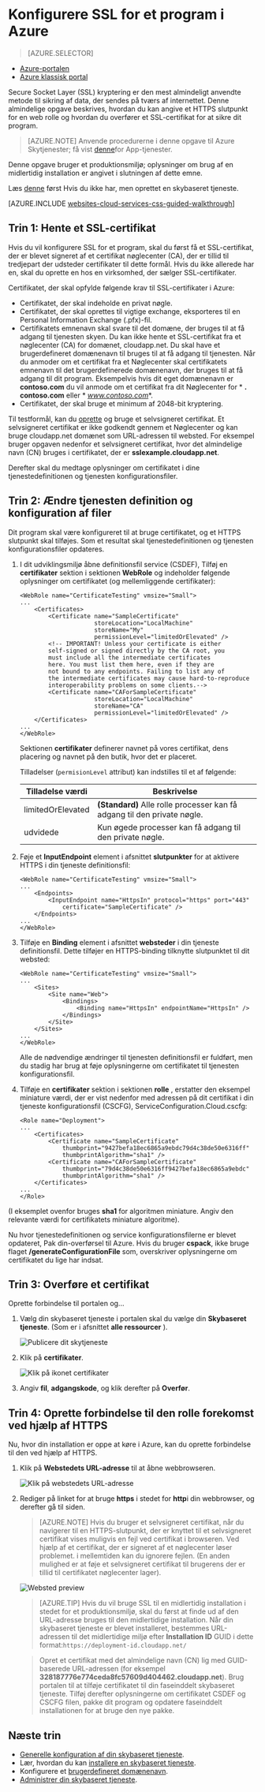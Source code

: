 <properties 
    pageTitle="Konfigurere SSL til en skybaseret tjeneste | Microsoft Azure" 
    description="Lære at angive et HTTPS slutpunkt for en web rolle og hvordan du overfører et SSL-certifikat for at sikre dit program. Disse eksempler bruger Azure portalen." 
    services="cloud-services" 
    documentationCenter=".net" 
    authors="Thraka" 
    manager="timlt" 
    editor=""/>

<tags 
    ms.service="cloud-services" 
    ms.workload="tbd" 
    ms.tgt_pltfrm="na" 
    ms.devlang="na" 
    ms.topic="article" 
    ms.date="10/04/2016"
    ms.author="adegeo"/>




# <a name="configuring-ssl-for-an-application-in-azure"></a>Konfigurere SSL for et program i Azure

> [AZURE.SELECTOR]
- [Azure-portalen](cloud-services-configure-ssl-certificate-portal.md)
- [Azure klassisk portal](cloud-services-configure-ssl-certificate.md)

Secure Socket Layer (SSL) kryptering er den mest almindeligt anvendte metode til sikring af data, der sendes på tværs af internettet. Denne almindelige opgave beskrives, hvordan du kan angive et HTTPS slutpunkt for en web rolle og hvordan du overfører et SSL-certifikat for at sikre dit program.

> [AZURE.NOTE] Anvende procedurerne i denne opgave til Azure Skytjenester; få vist [denne](../app-service-web/web-sites-configure-ssl-certificate.md)for App-tjenester.

Denne opgave bruger et produktionsmiljø; oplysninger om brug af en midlertidig installation er angivet i slutningen af dette emne.

Læs [denne](cloud-services-how-to-create-deploy-portal.md) først Hvis du ikke har, men oprettet en skybaseret tjeneste.

[AZURE.INCLUDE [websites-cloud-services-css-guided-walkthrough](../../includes/websites-cloud-services-css-guided-walkthrough.md)]

## <a name="step-1-get-an-ssl-certificate"></a>Trin 1: Hente et SSL-certifikat

Hvis du vil konfigurere SSL for et program, skal du først få et SSL-certifikat, der er blevet signeret af et certifikat nøglecenter (CA), der er tillid til tredjepart der udsteder certifikater til dette formål. Hvis du ikke allerede har en, skal du oprette en hos en virksomhed, der sælger SSL-certifikater.

Certifikatet, der skal opfylde følgende krav til SSL-certifikater i Azure:

-   Certifikatet, der skal indeholde en privat nøgle.
-   Certifikatet, der skal oprettes til vigtige exchange, eksporteres til en Personal Information Exchange (.pfx)-fil.
-   Certifikatets emnenavn skal svare til det domæne, der bruges til at få adgang til tjenesten skyen. Du kan ikke hente et SSL-certifikat fra et nøglecenter (CA) for domænet, cloudapp.net. Du skal have et brugerdefineret domænenavn til bruges til at få adgang til tjenesten. Når du anmoder om et certifikat fra et Nøglecenter skal certifikatets emnenavn til det brugerdefinerede domænenavn, der bruges til at få adgang til dit program. Eksempelvis hvis dit eget domænenavn er **contoso.com** du vil anmode om et certifikat fra dit Nøglecenter for * **. contoso.com** eller * *www.contoso.com**.
-   Certifikatet, der skal bruge et minimum af 2048-bit kryptering.

Til testformål, kan du [oprette](cloud-services-certs-create.md) og bruge et selvsigneret certifikat. Et selvsigneret certifikat er ikke godkendt gennem et Nøglecenter og kan bruge cloudapp.net domænet som URL-adressen til websted. For eksempel bruger opgaven nedenfor et selvsigneret certifikat, hvor det almindelige navn (CN) bruges i certifikatet, der er **sslexample.cloudapp.net**.

Derefter skal du medtage oplysninger om certifikatet i dine tjenestedefinitionen og tjenesten konfigurationsfiler.

<a name="modify"> </a>
## <a name="step-2-modify-the-service-definition-and-configuration-files"></a>Trin 2: Ændre tjenesten definition og konfiguration af filer

Dit program skal være konfigureret til at bruge certifikatet, og et HTTPS slutpunkt skal tilføjes. Som et resultat skal tjenestedefinitionen og tjenesten konfigurationsfiler opdateres.

1.  I dit udviklingsmiljø åbne definitionsfil service (CSDEF), Tilføj en **certifikater** sektion i sektionen **WebRole** og indeholder følgende oplysninger om certifikatet (og mellemliggende certifikater):

        <WebRole name="CertificateTesting" vmsize="Small">
        ...
            <Certificates>
                <Certificate name="SampleCertificate" 
                             storeLocation="LocalMachine" 
                             storeName="My"
                             permissionLevel="limitedOrElevated" />
                <!-- IMPORTANT! Unless your certificate is either
                self-signed or signed directly by the CA root, you
                must include all the intermediate certificates
                here. You must list them here, even if they are
                not bound to any endpoints. Failing to list any of
                the intermediate certificates may cause hard-to-reproduce
                interoperability problems on some clients.-->
                <Certificate name="CAForSampleCertificate"
                             storeLocation="LocalMachine"
                             storeName="CA"
                             permissionLevel="limitedOrElevated" />
            </Certificates>
        ...
        </WebRole>

    Sektionen **certifikater** definerer navnet på vores certifikat, dens placering og navnet på den butik, hvor det er placeret.
    
    Tilladelser (`permisionLevel` attribut) kan indstilles til et af følgende:

  	| Tilladelse værdi  | Beskrivelse |
  	| ----------------  | ----------- |
  	| limitedOrElevated | **(Standard)** Alle rolle processer kan få adgang til den private nøgle. |
  	| udvidede          | Kun øgede processer kan få adgang til den private nøgle.|

2.  Føje et **InputEndpoint** element i afsnittet **slutpunkter** for at aktivere HTTPS i din tjeneste definitionsfil:

        <WebRole name="CertificateTesting" vmsize="Small">
        ...
            <Endpoints>
                <InputEndpoint name="HttpsIn" protocol="https" port="443" 
                    certificate="SampleCertificate" />
            </Endpoints>
        ...
        </WebRole>

3.  Tilføje en **Binding** element i afsnittet **websteder** i din tjeneste definitionsfil. Dette tilføjer en HTTPS-binding tilknytte slutpunktet til dit websted:

        <WebRole name="CertificateTesting" vmsize="Small">
        ...
            <Sites>
                <Site name="Web">
                    <Bindings>
                        <Binding name="HttpsIn" endpointName="HttpsIn" />
                    </Bindings>
                </Site>
            </Sites>
        ...
        </WebRole>

    Alle de nødvendige ændringer til tjenesten definitionsfil er fuldført, men du stadig har brug at føje oplysningerne om certifikatet til tjenesten konfigurationsfil.

4.  Tilføje en **certifikater** sektion i sektionen **rolle** , erstatter den eksempel miniature værdi, der er vist nedenfor med adressen på dit certifikat i din tjeneste konfigurationsfil (CSCFG), ServiceConfiguration.Cloud.cscfg:

        <Role name="Deployment">
        ...
            <Certificates>
                <Certificate name="SampleCertificate" 
                    thumbprint="9427befa18ec6865a9ebdc79d4c38de50e6316ff" 
                    thumbprintAlgorithm="sha1" />
                <Certificate name="CAForSampleCertificate"
                    thumbprint="79d4c38de50e6316ff9427befa18ec6865a9ebdc" 
                    thumbprintAlgorithm="sha1" />
            </Certificates>
        ...
        </Role>

(I eksemplet ovenfor bruges **sha1** for algoritmen miniature. Angiv den relevante værdi for certifikatets miniature algoritme).

Nu hvor tjenestedefinitionen og service konfigurationsfilerne er blevet opdateret, Pak din-overførsel til Azure. Hvis du bruger **cspack**, ikke bruge flaget **/generateConfigurationFile** som, overskriver oplysningerne om certifikatet du lige har indsat.

## <a name="step-3-upload-a-certificate"></a>Trin 3: Overføre et certifikat

Oprette forbindelse til portalen og...

1. Vælg din skybaseret tjeneste i portalen skal du vælge din **Skybaseret tjeneste**. (Som er i afsnittet **alle ressourcer** ). 
    
    ![Publicere dit skytjeneste](media/cloud-services-configure-ssl-certificate-portal/browse.png)

2. Klik på **certifikater**.

    ![Klik på ikonet certifikater](media/cloud-services-configure-ssl-certificate-portal/certificate-item.png)

3. Angiv **fil**, **adgangskode**, og klik derefter på **Overfør**.

## <a name="step-4-connect-to-the-role-instance-by-using-https"></a>Trin 4: Oprette forbindelse til den rolle forekomst ved hjælp af HTTPS

Nu, hvor din installation er oppe at køre i Azure, kan du oprette forbindelse til den ved hjælp af HTTPS.
    
1.  Klik på **Webstedets URL-adresse** til at åbne webbrowseren.

    ![Klik på webstedets URL-adresse](media/cloud-services-configure-ssl-certificate-portal/navigate.png)

2.  Rediger på linket for at bruge **https** i stedet for **http**i din webbrowser, og derefter gå til siden.

    >[AZURE.NOTE] Hvis du bruger et selvsigneret certifikat, når du navigerer til en HTTPS-slutpunkt, der er knyttet til et selvsigneret certifikat vises muligvis en fejl ved certifikat i browseren. Ved hjælp af et certifikat, der er signeret af et nøglecenter løser problemet. i mellemtiden kan du ignorere fejlen. (En anden mulighed er at føje et selvsigneret certifikat til brugerens der er tillid til certifikatet nøglecenter lager).

    ![Websted preview](media/cloud-services-configure-ssl-certificate-portal/show-site.png)

    >[AZURE.TIP] Hvis du vil bruge SSL til en midlertidig installation i stedet for et produktionsmiljø, skal du først at finde ud af den URL-adresse bruges til den midlertidige installation. Når din skybaseret tjeneste er blevet installeret, bestemmes URL-adressen til det midlertidige miljø efter **Installation ID** GUID i dette format:`https://deployment-id.cloudapp.net/`  
      
    >Opret et certifikat med det almindelige navn (CN) lig med GUID-baserede URL-adressen (for eksempel **328187776e774ceda8fc57609d404462.cloudapp.net**). Brug portalen til at tilføje certifikatet til din faseinddelt skybaseret tjeneste. Tilføj derefter oplysningerne om certifikatet CSDEF og CSCFG filen, pakke dit program og opdatere faseinddelt installationen for at bruge den nye pakke.

## <a name="next-steps"></a>Næste trin

* [Generelle konfiguration af din skybaseret tjeneste](cloud-services-how-to-configure-portal.md).
* Lær, hvordan du kan [installere en skybaseret tjeneste](cloud-services-how-to-create-deploy-portal.md).
* Konfigurere et [brugerdefineret domænenavn](cloud-services-custom-domain-name-portal.md).
* [Administrer din skybaseret tjeneste](cloud-services-how-to-manage-portal.md).
